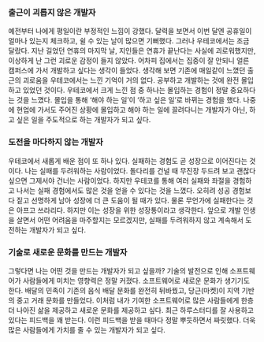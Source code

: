 ### 출근이 괴롭지 않은 개발자

예전부터 나에게 평일이란 부정적인 느낌이 강했다. 달력을 보면서 이번 달엔 공휴일이 얼마나 있는지 체크하고, 쉴 수 있는 날이 많으면 기뻐했다. 그러나 우테코에서는 조금 달랐다. 지난 길었던 연휴의 마지막 날, 지인들은 연휴가 끝난다는 사실에 괴로워했지만, 이상하게 난 그런 괴로운 감정이 들지 않았다. 어차피 집에서는 집중이 잘 안되니 얼른 캠퍼스에 가서 개발하고 싶다는 생각이 들었다. 생각해 보면 기존에 매일같이 느꼈던 출근의 괴로움을 우테코에서는 느낀 기억이 거의 없다. 공부하고 개발하는 것에 완전 몰입하고 있었던 것이다. 우테코에서 크게 느낀 점 중 하나는 몰입하는 경험이 정말 중요하다는 것을 느꼈다. 몰입을 통해 ‘해야 하는 일’이 ‘하고 싶은 일’로 바뀌는 경험을 했다. 나중에 현업에 가서도 주어진 상황에 몰입하고 해야 하는 일에 끌려다니는 개발자가 아닌, 하고 싶은 일을 주도적으로 하는 개발자가 되고 싶다.

### 도전을 마다하지 않는 개발자

우테코에서 새롭게 배운 점이 또 하나 있다. 실패하는 경험도 곧 성장으로 이어진다는 것이다. 나는 실패를 두려워하는 사람이었다. 돌다리를 건널 때 무진장 두드려 보고 괜찮다 싶으면 그제서야 건너는 사람이었다. 하지만 우테코를 통해 여러 실패와 좌절을 경험하고 나서는 실패 경험에서도 많은 것을 얻을 수 있다는 것을 느꼈다. 오히려 성공 경험보다 짙고 선명하게 남아 성장에 더 큰 도움이 될 때가 있다. 물론 무언가에 실패한다는 것은 아프고 쓰라리다. 하지만 이는 성장을 위한 성장통이라고 생각한다. 앞으로 개발 인생을 살면서 어떤 어려움을 마주할지는 모르겠지만, 실패를 두려워하지 않고 계속해서 도전하는 개발자가 되고 싶다.

### 기술로 새로운 문화를 만드는 개발자

그렇다면 나는 어떤 것을 만드는 개발자가 되고 싶을까? 기술의 발전으로 인해 소프트웨어가 사람들에게 미치는 영향력은 정말 커졌다. 소프트웨어로 새로운 문화가 생기기도 한다. 배달의 민족이 기존의 음식 배달 문화를 완전히 뒤바꿨고, 당근(마켓)이 지역 기반의 중고 거래 문화를 만들었다. 이처럼 내가 기여한 소프트웨어로 많은 사람들에게 한층 더 나아진 삶을 제공하고 새로운 문화를 제공하고 싶다. 최근 하루스터디를 잘 사용하고 있다는 피드백을 꽤 받는다. 이런 피드백을 받을 때마다 정말 뿌듯하면서 짜릿했다. 더욱 많은 사람들에게 가치를 줄 수 있는 개발자가 되고 싶다.
